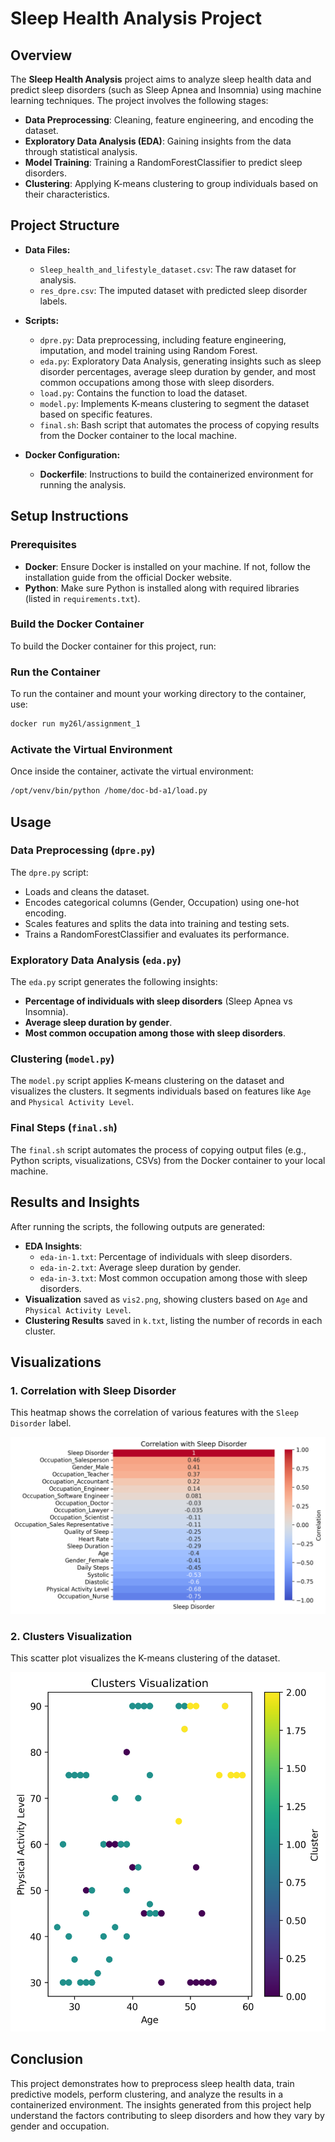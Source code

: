 
# Sleep Health Analysis Project

## Overview

The **Sleep Health Analysis** project aims to analyze sleep health data and predict sleep disorders (such as Sleep Apnea and Insomnia) using machine learning techniques. The project involves the following stages:

- **Data Preprocessing**: Cleaning, feature engineering, and encoding the dataset.
- **Exploratory Data Analysis (EDA)**: Gaining insights from the data through statistical analysis.
- **Model Training**: Training a RandomForestClassifier to predict sleep disorders.
- **Clustering**: Applying K-means clustering to group individuals based on their characteristics.

## Project Structure

- **Data Files:**
  - `Sleep_health_and_lifestyle_dataset.csv`: The raw dataset for analysis.
  - `res_dpre.csv`: The imputed dataset with predicted sleep disorder labels.
  
- **Scripts:**
  - `dpre.py`: Data preprocessing, including feature engineering, imputation, and model training using Random Forest.
  - `eda.py`: Exploratory Data Analysis, generating insights such as sleep disorder percentages, average sleep duration by gender, and most common occupations among those with sleep disorders.
  - `load.py`: Contains the function to load the dataset.
  - `model.py`: Implements K-means clustering to segment the dataset based on specific features.
  - `final.sh`: Bash script that automates the process of copying results from the Docker container to the local machine.

- **Docker Configuration:**
  - **Dockerfile**: Instructions to build the containerized environment for running the analysis.

## Setup Instructions

### Prerequisites

- **Docker**: Ensure Docker is installed on your machine. If not, follow the installation guide from the official Docker website.
- **Python**: Make sure Python is installed along with required libraries (listed in `requirements.txt`).

### Build the Docker Container

To build the Docker container for this project, run:

### Run the Container

To run the container and mount your working directory to the container, use:

```bash
docker run my26l/assignment_1
```

### Activate the Virtual Environment

Once inside the container, activate the virtual environment:

```bash
/opt/venv/bin/python /home/doc-bd-a1/load.py
```

## Usage

### Data Preprocessing (`dpre.py`)

The `dpre.py` script:
- Loads and cleans the dataset.
- Encodes categorical columns (Gender, Occupation) using one-hot encoding.
- Scales features and splits the data into training and testing sets.
- Trains a RandomForestClassifier and evaluates its performance.

### Exploratory Data Analysis (`eda.py`)

The `eda.py` script generates the following insights:
- **Percentage of individuals with sleep disorders** (Sleep Apnea vs Insomnia).
- **Average sleep duration by gender**.
- **Most common occupation among those with sleep disorders**.

### Clustering (`model.py`)

The `model.py` script applies K-means clustering on the dataset and visualizes the clusters. It segments individuals based on features like `Age` and `Physical Activity Level`.

### Final Steps (`final.sh`)

The `final.sh` script automates the process of copying output files (e.g., Python scripts, visualizations, CSVs) from the Docker container to your local machine.

## Results and Insights

After running the scripts, the following outputs are generated:
- **EDA Insights**:
  - `eda-in-1.txt`: Percentage of individuals with sleep disorders.
  - `eda-in-2.txt`: Average sleep duration by gender.
  - `eda-in-3.txt`: Most common occupation among those with sleep disorders.
- **Visualization** saved as `vis2.png`, showing clusters based on `Age` and `Physical Activity Level`.
- **Clustering Results** saved in `k.txt`, listing the number of records in each cluster.

## Visualizations

### 1. Correlation with Sleep Disorder

This heatmap shows the correlation of various features with the `Sleep Disorder` label.

![Correlation with Sleep Disorder](bd_a1/vis.png)

### 2. Clusters Visualization

This scatter plot visualizes the K-means clustering of the dataset.

![Clusters Visualization](bd_a1/vis2.png)

## Conclusion

This project demonstrates how to preprocess sleep health data, train predictive models, perform clustering, and analyze the results in a containerized environment. The insights generated from this project help understand the factors contributing to sleep disorders and how they vary by gender and occupation.
